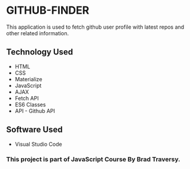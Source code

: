 # GITHUB-FINDER

This application is used to fetch github user profile with latest repos and other related information.

## Technology Used
* HTML
* CSS
* Materialize
* JavaScript
* AJAX
* Fetch API
* ES6 Classes
* API - Github API

## Software Used
* Visual Studio Code

### This project is part of JavaScript Course By Brad Traversy.
